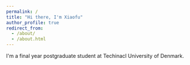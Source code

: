 ```yaml
---
permalink: /
title: "Hi there, I'm Xiaofu"
author_profile: true
redirect_from: 
  - /about/
  - /about.html
---
```


I'm a final year postgraduate student at Techinacl University of Denmark.



